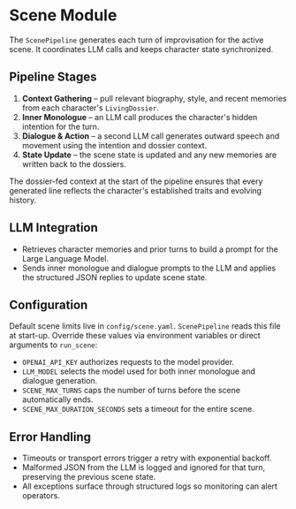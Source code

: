 # Scene Module

The `ScenePipeline` generates each turn of improvisation for the active
scene. It coordinates LLM calls and keeps character state synchronized.

## Pipeline Stages

1. **Context Gathering** – pull relevant biography, style, and recent
   memories from each character's `LivingDossier`.
2. **Inner Monologue** – an LLM call produces the character's hidden
   intention for the turn.
3. **Dialogue & Action** – a second LLM call generates outward speech and
   movement using the intention and dossier context.
4. **State Update** – the scene state is updated and any new memories are
   written back to the dossiers.

The dossier-fed context at the start of the pipeline ensures that every
generated line reflects the character's established traits and evolving
history.

## LLM Integration
- Retrieves character memories and prior turns to build a prompt for the Large Language Model.
- Sends inner monologue and dialogue prompts to the LLM and applies the structured JSON replies to update scene state.

## Configuration
Default scene limits live in `config/scene.yaml`. `ScenePipeline` reads this
file at start-up. Override these values via environment variables or direct
arguments to ``run_scene``:

- `OPENAI_API_KEY` authorizes requests to the model provider.
- `LLM_MODEL` selects the model used for both inner monologue and dialogue
  generation.
- `SCENE_MAX_TURNS` caps the number of turns before the scene automatically
  ends.
- `SCENE_MAX_DURATION_SECONDS` sets a timeout for the entire scene.

## Error Handling
- Timeouts or transport errors trigger a retry with exponential backoff.
- Malformed JSON from the LLM is logged and ignored for that turn, preserving the previous scene state.
- All exceptions surface through structured logs so monitoring can alert operators.
